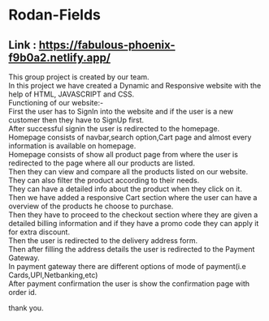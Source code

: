 # Rodan-Fields
## Link : https://fabulous-phoenix-f9b0a2.netlify.app/
This group project is created by our team. 
<br>
In this project we have created a Dynamic and Responsive website with the help of HTML, JAVASCRIPT and CSS.
<br>
Functioning of our website:-
<br>
First the user has to SignIn into the website and if the user is a new customer then they have to SignUp first.
<br>
After successful signin the user is redirected to the homepage.
<br>
Homepage consists of navbar,search option,Cart page and almost every information is available on homepage.
<br>
Homepage consists of show all product page from where the user is redirected to the page where all our products are listed.
<br>
Then they can view and compare all the products listed on our website.
<br>
They can also filter the product according to their needs.
<br>
They can have a detailed info about the product when they click on it.
<br>
Then we have added a responsive Cart section where the user can have a overview of the products he choose to purchase.
<br>
Then they have to proceed to the checkout section where they are given a detailed billing information and if they have a promo code they can apply it for extra discount.
<br>
Then the user is redirected to the delivery address form.
<br>
Then after filling the address details the user is redirected to the Payment Gateway.
<br>
In payment gateway there are different options of mode of payment(i.e Cards,UPI,Netbanking,etc)
<br>
After payment confirmation the user is show the confirmation page with order id.
<br>

thank you.
